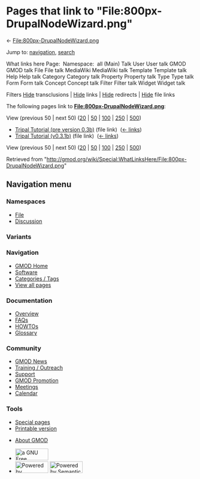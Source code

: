 <div id="mw-page-base" class="noprint">

</div>

<div id="mw-head-base" class="noprint">

</div>

<div id="content" class="mw-body" role="main">

<span id="top"></span>

<div id="mw-js-message" style="display:none;">

</div>



# <span dir="auto">Pages that link to "File:800px-DrupalNodeWizard.png"</span>

<div id="bodyContent">

<div id="contentSub">

←
[File:800px-DrupalNodeWizard.png](/wiki/File:800px-DrupalNodeWizard.png "File:800px-DrupalNodeWizard.png")

</div>

<div id="jump-to-nav" class="mw-jump">

Jump to: [navigation](#mw-navigation), [search](#p-search)

</div>

<div id="mw-content-text">

What links here Page:  Namespace:  all (Main) Talk User User talk GMOD
GMOD talk File File talk MediaWiki MediaWiki talk Template Template talk
Help Help talk Category Category talk Property Property talk Type Type
talk Form Form talk Concept Concept talk Filter Filter talk Widget
Widget talk

Filters
[Hide](/mediawiki/index.php?title=Special:WhatLinksHere/File:800px-DrupalNodeWizard.png&hidetrans=1 "Special:WhatLinksHere/File:800px-DrupalNodeWizard.png")
transclusions \|
[Hide](/mediawiki/index.php?title=Special:WhatLinksHere/File:800px-DrupalNodeWizard.png&hidelinks=1 "Special:WhatLinksHere/File:800px-DrupalNodeWizard.png")
links \|
[Hide](/mediawiki/index.php?title=Special:WhatLinksHere/File:800px-DrupalNodeWizard.png&hideredirs=1 "Special:WhatLinksHere/File:800px-DrupalNodeWizard.png")
redirects \|
[Hide](/mediawiki/index.php?title=Special:WhatLinksHere/File:800px-DrupalNodeWizard.png&hideimages=1 "Special:WhatLinksHere/File:800px-DrupalNodeWizard.png")
file links

The following pages link to
**[File:800px-DrupalNodeWizard.png](/wiki/File:800px-DrupalNodeWizard.png "File:800px-DrupalNodeWizard.png")**:

View (previous 50 \| next 50)
([20](/mediawiki/index.php?title=Special:WhatLinksHere/File:800px-DrupalNodeWizard.png&limit=20 "Special:WhatLinksHere/File:800px-DrupalNodeWizard.png")
\|
[50](/mediawiki/index.php?title=Special:WhatLinksHere/File:800px-DrupalNodeWizard.png&limit=50 "Special:WhatLinksHere/File:800px-DrupalNodeWizard.png")
\|
[100](/mediawiki/index.php?title=Special:WhatLinksHere/File:800px-DrupalNodeWizard.png&limit=100 "Special:WhatLinksHere/File:800px-DrupalNodeWizard.png")
\|
[250](/mediawiki/index.php?title=Special:WhatLinksHere/File:800px-DrupalNodeWizard.png&limit=250 "Special:WhatLinksHere/File:800px-DrupalNodeWizard.png")
\|
[500](/mediawiki/index.php?title=Special:WhatLinksHere/File:800px-DrupalNodeWizard.png&limit=500 "Special:WhatLinksHere/File:800px-DrupalNodeWizard.png"))

- [Tripal Tutorial (pre version
  0.3b)](/wiki/Tripal_Tutorial_(pre_version_0.3b) "Tripal Tutorial (pre version 0.3b)")
  (file link) ‎ <span class="mw-whatlinkshere-tools">([←
  links](/mediawiki/index.php?title=Special:WhatLinksHere&target=Tripal+Tutorial+%28pre+version+0.3b%29 "Special:WhatLinksHere"))</span>
- [Tripal Tutorial
  (v0.3.1b)](/wiki/Tripal_Tutorial_(v0.3.1b) "Tripal Tutorial (v0.3.1b)")
  (file link) ‎ <span class="mw-whatlinkshere-tools">([←
  links](/mediawiki/index.php?title=Special:WhatLinksHere&target=Tripal+Tutorial+%28v0.3.1b%29 "Special:WhatLinksHere"))</span>

View (previous 50 \| next 50)
([20](/mediawiki/index.php?title=Special:WhatLinksHere/File:800px-DrupalNodeWizard.png&limit=20 "Special:WhatLinksHere/File:800px-DrupalNodeWizard.png")
\|
[50](/mediawiki/index.php?title=Special:WhatLinksHere/File:800px-DrupalNodeWizard.png&limit=50 "Special:WhatLinksHere/File:800px-DrupalNodeWizard.png")
\|
[100](/mediawiki/index.php?title=Special:WhatLinksHere/File:800px-DrupalNodeWizard.png&limit=100 "Special:WhatLinksHere/File:800px-DrupalNodeWizard.png")
\|
[250](/mediawiki/index.php?title=Special:WhatLinksHere/File:800px-DrupalNodeWizard.png&limit=250 "Special:WhatLinksHere/File:800px-DrupalNodeWizard.png")
\|
[500](/mediawiki/index.php?title=Special:WhatLinksHere/File:800px-DrupalNodeWizard.png&limit=500 "Special:WhatLinksHere/File:800px-DrupalNodeWizard.png"))

</div>

<div class="printfooter">

Retrieved from
"<http://gmod.org/wiki/Special:WhatLinksHere/File:800px-DrupalNodeWizard.png>"

</div>

<div id="catlinks" class="catlinks catlinks-allhidden">

</div>

<div class="visualClear">

</div>

</div>

</div>

<div id="mw-navigation">

## Navigation menu

<div id="mw-head">



<div id="left-navigation">

<div id="p-namespaces" class="vectorTabs" role="navigation"
aria-labelledby="p-namespaces-label">

### Namespaces

- <span id="ca-nstab-image"><a href="/wiki/File:800px-DrupalNodeWizard.png" accesskey="c"
  title="View the file page [c]">File</a></span>
- <span id="ca-talk"><a
  href="/mediawiki/index.php?title=File_talk:800px-DrupalNodeWizard.png&amp;action=edit&amp;redlink=1"
  accesskey="t"
  title="Discussion about the content page [t]">Discussion</a></span>

</div>

<div id="p-variants" class="vectorMenu emptyPortlet" role="navigation"
aria-labelledby="p-variants-label">

### 

### Variants[](#)

<div class="menu">

</div>

</div>

</div>

<div id="right-navigation">





</div>



</div>

</div>

</div>

<div id="mw-panel">

<div id="p-logo" role="banner">

<a href="/wiki/Main_Page"
style="background-image: url(http://gmod.org/images/GMOD-cogs.png);"
title="Visit the main page"></a>

</div>

<div id="p-Navigation" class="portal" role="navigation"
aria-labelledby="p-Navigation-label">

### Navigation

<div class="body">

- <span id="n-GMOD-Home">[GMOD Home](/wiki/Main_Page)</span>
- <span id="n-Software">[Software](/wiki/GMOD_Components)</span>
- <span id="n-Categories-.2F-Tags">[Categories /
  Tags](/wiki/Categories)</span>
- <span id="n-View-all-pages">[View all
  pages](/wiki/Special:AllPages)</span>

</div>

</div>

<div id="p-Documentation" class="portal" role="navigation"
aria-labelledby="p-Documentation-label">

### Documentation

<div class="body">

- <span id="n-Overview">[Overview](/wiki/Overview)</span>
- <span id="n-FAQs">[FAQs](/wiki/Category:FAQ)</span>
- <span id="n-HOWTOs">[HOWTOs](/wiki/Category:HOWTO)</span>
- <span id="n-Glossary">[Glossary](/wiki/Glossary)</span>

</div>

</div>

<div id="p-Community" class="portal" role="navigation"
aria-labelledby="p-Community-label">

### Community

<div class="body">

- <span id="n-GMOD-News">[GMOD News](/wiki/GMOD_News)</span>
- <span id="n-Training-.2F-Outreach">[Training /
  Outreach](/wiki/Training_and_Outreach)</span>
- <span id="n-Support">[Support](/wiki/Support)</span>
- <span id="n-GMOD-Promotion">[GMOD
  Promotion](/wiki/GMOD_Promotion)</span>
- <span id="n-Meetings">[Meetings](/wiki/Meetings)</span>
- <span id="n-Calendar">[Calendar](/wiki/Calendar)</span>

</div>

</div>

<div id="p-tb" class="portal" role="navigation"
aria-labelledby="p-tb-label">

### Tools

<div class="body">

- <span id="t-specialpages"><a href="/wiki/Special:SpecialPages" accesskey="q"
  title="A list of all special pages [q]">Special pages</a></span>
- <span id="t-print"><a
  href="/mediawiki/index.php?title=Special:WhatLinksHere/File:800px-DrupalNodeWizard.png&amp;printable=yes"
  rel="alternate" accesskey="p"
  title="Printable version of this page [p]">Printable version</a></span>

</div>

</div>

</div>

</div>

<div id="footer" role="contentinfo">

- <span id="footer-places-about">[About
  GMOD](/wiki/GMOD:About "GMOD:About")</span>

<!-- -->

- <span id="footer-copyrightico">[<img src="http://www.gnu.org/graphics/gfdl-logo-small.png" width="88"
  height="31" alt="a GNU Free Documentation License" />](http://www.gnu.org/licenses/fdl-1.3.html)</span>
- <span id="footer-poweredbyico">[<img src="/mediawiki/skins/common/images/poweredby_mediawiki_88x31.png"
  width="88" height="31" alt="Powered by MediaWiki" />](//www.mediawiki.org/)
  [<img
  src="/mediawiki/extensions/SemanticMediaWiki/includes/../resources/images/smw_button.png"
  width="88" height="31" alt="Powered by Semantic MediaWiki" />](https://www.semantic-mediawiki.org/wiki/Semantic_MediaWiki)</span>

<div style="clear:both">

</div>

</div>
